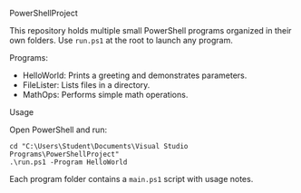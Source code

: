 PowerShellProject

This repository holds multiple small PowerShell programs organized in their own folders. Use `run.ps1` at the root to launch any program.

Programs:
- HelloWorld: Prints a greeting and demonstrates parameters.
- FileLister: Lists files in a directory.
- MathOps: Performs simple math operations.

Usage

Open PowerShell and run:

    cd "C:\Users\Student\Documents\Visual Studio Programs\PowerShellProject"
    .\run.ps1 -Program HelloWorld

Each program folder contains a `main.ps1` script with usage notes.
